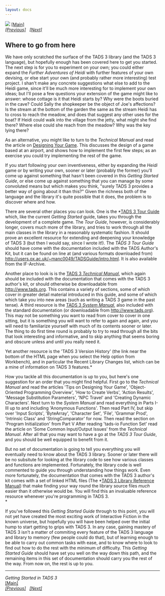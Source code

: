 ```yaml
---
layout: docs
---
```



[<img src="topbar.jpg" data-border="0" />](index.html)
[\[Main\]](index.html)  
*[\[Previous\]](easingtestinganddebugging.html)
  [\[Next\]](appendixa-actionmessagepropert.html)*

## Where to go from here

We have only scratched the surface of the TADS 3 library (and the TADS 3
language), but hopefully enough has been covered here to get you
started. The next step is for you to experiment on your own; you could
either expand the *Further Adventures of Heidi* with further features of
your own devising, or else start your own (and probably rather more
interesting) test project. I shan't make any concrete suggestions what
else to add to the Heidi game, since it'll be much more interesting for
to implement your own ideas; but I'll pose a few questions your
extension of the game might like to answer: whose cottage is it that
Heidi starts by? Why were the boots buried in the cave? Could Sally the
shopkeeper be the object of Joe's affections? Is the stream at the
bottom of the garden the same as the stream Heidi has to cross to reach
the meadow, and does that suggest any other uses for the boat? If Heidi
could walk into the village from the jetty, what might she find there?
Where else could she reach from the meadow? Why was the key lying
there?  
  
As an alternative, you might like to turn to the *Technical Manual* and
read the article on
<a href="../techman/t3design.html" target="_top">Designing Your Game</a>.
This discusses the design of a game based at an airport, and shows how
to implement the first few steps; as an exercise you could try
implementing the rest of the game.  
  
If you start following your own inventiveness, either by expanding the
*Heidi* game or by writing your own, sooner or later (probably the
former) you'll come up against something that hasn't been covered in
this *Getting Started Guide*, or else come up against something that you
can manage by some convoluted means but which makes you think, "surely
TADS 3 provides a better way of going about it than this?" Given the
richness both of the language and the library it's quite possible that
it does, the problem is to discover where and how.  
  
There are several other places you can look. One is the
*<a href="../tourguide/index.html" target="_top">TADS 3 Tour Guide</a>
which, like the current *Getting Started* guide, takes you through the
development of a complete game. The *Tour Guide*, however, is
considerably longer, covers much more of the library, and tries to work
through all the main classes in the library in a reasonably systematic
fashion. It should prove an excellent resource for extending and
deepening your knowledge of TADS 3 (but then I would say, since I wrote
it!). The *TADS 3 Tour Guide* should have come with the documentation
included with the TADS Author's Kit, but it can be found on line at (and
various formats downloaded from)
<a href="%20http://users.ox.ac.uk/~manc0049/TADSGuide/intro.html%20"
target="_top">http://users.ox.ac.uk/~manc0049/TADSGuide/intro.html</a>.
It is also available from the IF-Archive.  
  
Another place to look is is the
<a href="../techman/cover.html" target="_top">TADS 3 <em>Technical
Manual</em></a>, which again should be included with the documentation
that comes with the TADS 3 author's kit, or should otherwise be
downloadable from <a href="%20http://www.tads.org%20"
target="_top">http://www.tads.org</a>. This contains a variety of
sections, some of which cover in greater detail material introduced in
this guide, and some of which which take you into new areas (such as
writing a TADS 3 game in the past tense). A third resource is the
<a href="../sysman/toc.html" target="_top">TADS 3 <em>System
Manual</em></a>, also included with the standard documentation (or
downloadable from
<a href="http://www.tads.org" target="_top">http://www.tads.org</a>).
This may not be something you want to read from cover to cover in one
sitting, but it is something you will want to refer to again and again,
and you will need to familiarize yourself with much of its contents
sooner or later. The thing to do first time round is probably to try to
read through all the bits that look interesting and informative, and to
skip anything that seems boring and obscure unless and until you really
need it.  
  
Yet another resource is the 'TADS 3 Version History' (the link near the
bottom of the HTML page when you select the Help option from Workbench),
and in particular the Recent Library Changes list, which can be a mine
of information on TADS 3 features.*

How you tackle all this documentation is up to you, but here's one
suggestion for an order that you might find helpful. First go to the
*Technical Manual* and read the articles 'Tips on Designing Your Game',
'Object-Oriented Programming Overview', 'How to Create Verbs', 'Action
Results', 'Message Substitution Parameters', 'NPC Travel' and 'Creating
Dynamic Characters'. Next turn to the *System Manual* and read
everything in Parts I-III up to and including 'Anonymous Functions'.
Then read Part IV, but skip over 'Input Scripts', 'ByteArray',
'Character Set', 'File', 'Grammar Prod', 'Intrinsic Class' and
'StringComparator' for now. Then read the section on 'Program
Initialization' from Part V After reading 'tads-io Function Set' read
the article on 'Some Common Input/Output Issues' from the *Technical
Manual*. After all that you may want to have a go at the *TADS 3 Tour
Guide*, and you should be well equipped to benefit from it.

But no set of documentation is going to tell you everything you will
eventually need to know about the TADS 3 library. Sooner or later there
will be no subsitute for looking at the library code to see how various
classes and functions are implemented. Fortunately, the library code is
well commented to guide you through understanding how things work. Even
more fortunately, the documentation that comes with the TADS 3 author's
kit comes with a set of linked HTML files (The
*<a href="../libref/index.html" target="_top">TADS 3 Library Reference
Manual</a>) that make finding your way round the library source files
*much* easier than it otherwise would be. You will find this an
invaluable reference resource whenever you're programming in TADS 3.  
*


If you've followed this *Getting Started Guide* through to this point,
you will not yet have created the most exciting work of Interactive
Fiction in the known universe, but hopefully you will have been helped
over the initial hump to start getting to grips with TADS 3. In any
case, gaining mastery of TADS 3 isn't a matter of commiting every
feature of the TADS 3 language and library to memory (few people could
do that), but of learning enough to be able to carry out common tasks
with ease, and to know where to look to find out how to do the rest with
the minimum of difficulty. This *Getting Started Guide* should have set
you well on the way down this path, and the remaining items in this set
of documentation should carry you the rest of the way. From now on, the
rest is up to you.  
  

------------------------------------------------------------------------

*Getting Started in TADS 3*  
[\[Main\]](index.html)  
*[\[Previous\]](easingtestinganddebugging.html)
  [\[Next\]](appendixa-actionmessagepropert.html)*


